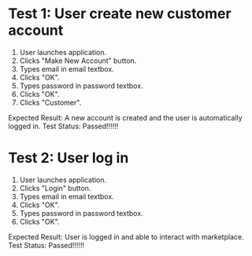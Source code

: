 # Test 1: User create new customer account
1. User launches application.
2. Clicks "Make New Account" button.
3. Types email in email textbox.
4. Clicks "OK".
5. Types password in password textbox.
6. Clicks "OK".
7. Clicks "Customer".

Expected Result: A new account is created and the user is automatically logged in.
Test Status: Passed!!!!!!

# Test 2: User log in
1. User launches application.
2. Clicks "Login" button.
3. Types email in email textbox.
4. Clicks "OK".
5. Types password in password textbox.
6. Clicks "OK".

Expected Result: User is logged in and able to interact with marketplace.
Test Status: Passed!!!!!!

